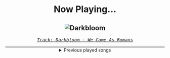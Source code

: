 <div align="center"> 
<h1>Now Playing...</h1>

![Darkbloom](https://i.scdn.co/image/ab67616d00001e027ffe7e57259e70a74ba91efe)
--
_<samp><a href="https://open.spotify.com/track/5eqB8FjyujwxBGfdibWEuL">Track: Darkbloom - We Came As Romans</a></samp>_

<div style="border: 1px #4B5054 solid"></div>
<details>
  <summary>
    Previous played songs
  </summary>
  <table>
    <thead>
      <tr>
        <th>
          Artist
        </th>
        <th>
          Song
        </th>
        <th>
          Link
        </th>
      </tr>
    </thead>
    <tbody>
      <tr><td>We Came As Romans</td><td>Darkbloom</td><td><a href="https://open.spotify.com/track/5eqB8FjyujwxBGfdibWEuL">https://open.spotify.com/track/5eqB8FjyujwxBGfdibWEuL</a></td></tr><tr><td>Kingdom Of Giants</td><td>Burner</td><td><a href="https://open.spotify.com/track/4xlHx2yRcZmpvzrkd1D9qy">https://open.spotify.com/track/4xlHx2yRcZmpvzrkd1D9qy</a></td></tr><tr><td>Abbie Falls</td><td>No One's Below</td><td><a href="https://open.spotify.com/track/3QZrd9eMLlqAR8wDUpiwip">https://open.spotify.com/track/3QZrd9eMLlqAR8wDUpiwip</a></td></tr><tr><td>The Browning</td><td>Bloodlust</td><td><a href="https://open.spotify.com/track/7hgl7nzPgPUjaDglMH9Djs">https://open.spotify.com/track/7hgl7nzPgPUjaDglMH9Djs</a></td></tr><tr><td>Attack Attack!</td><td>Press F</td><td><a href="https://open.spotify.com/track/49ECXRITFm5zPuU8QqdpFh">https://open.spotify.com/track/49ECXRITFm5zPuU8QqdpFh</a></td></tr><tr><td>Orbit Culture</td><td>Saw</td><td><a href="https://open.spotify.com/track/4HPrgYRpShQ7da64ssK3xP">https://open.spotify.com/track/4HPrgYRpShQ7da64ssK3xP</a></td></tr><tr><td>Bury Tomorrow</td><td>The Eternal</td><td><a href="https://open.spotify.com/track/7tMFRulQLe8kPg9kjhXDzX">https://open.spotify.com/track/7tMFRulQLe8kPg9kjhXDzX</a></td></tr><tr><td>Kingdom Of Giants</td><td>Night Shift</td><td><a href="https://open.spotify.com/track/13Y0ucbTNhkDx5YelVGEm9">https://open.spotify.com/track/13Y0ucbTNhkDx5YelVGEm9</a></td></tr><tr><td>The Browning</td><td>Poison</td><td><a href="https://open.spotify.com/track/1WlMUDPtyya64izMHayWdP">https://open.spotify.com/track/1WlMUDPtyya64izMHayWdP</a></td></tr><tr><td>Shadow of Intent</td><td>We Descend...</td><td><a href="https://open.spotify.com/track/0BsGEZ3KCE4nCIWoljyTkn">https://open.spotify.com/track/0BsGEZ3KCE4nCIWoljyTkn</a></td></tr><tr><td>Abbie Falls</td><td>Amphisbaena</td><td><a href="https://open.spotify.com/track/4DZDuHKDCdAoRKd76934LF">https://open.spotify.com/track/4DZDuHKDCdAoRKd76934LF</a></td></tr><tr><td>Orbit Culture</td><td>Descent</td><td><a href="https://open.spotify.com/track/46IwawpHVB7462bMZ10Wzf">https://open.spotify.com/track/46IwawpHVB7462bMZ10Wzf</a></td></tr><tr><td>Celldweller</td><td>Switchback</td><td><a href="https://open.spotify.com/track/1NCnHEjwEZIvC5mJfdSBfU">https://open.spotify.com/track/1NCnHEjwEZIvC5mJfdSBfU</a></td></tr><tr><td>The Browning</td><td>Gravedigger</td><td><a href="https://open.spotify.com/track/5BYR9raKK6uxN3Z0DXMBSy">https://open.spotify.com/track/5BYR9raKK6uxN3Z0DXMBSy</a></td></tr><tr><td>Kingdom Of Giants</td><td>Wasted Space</td><td><a href="https://open.spotify.com/track/2swqb0ij8Xpksi4A7tqE6i">https://open.spotify.com/track/2swqb0ij8Xpksi4A7tqE6i</a></td></tr><tr><td>Thy Art Is Murder</td><td>Join Me In Armageddon</td><td><a href="https://open.spotify.com/track/3hJ1CbqWFqjg7fKOngYqUn">https://open.spotify.com/track/3hJ1CbqWFqjg7fKOngYqUn</a></td></tr><tr><td>Fit For A King</td><td>Reaper</td><td><a href="https://open.spotify.com/track/39daVR5fEyW1ontQkLlIgJ">https://open.spotify.com/track/39daVR5fEyW1ontQkLlIgJ</a></td></tr><tr><td>thrown</td><td>new low</td><td><a href="https://open.spotify.com/track/5LsE3fyGltz5HOl51c7asX">https://open.spotify.com/track/5LsE3fyGltz5HOl51c7asX</a></td></tr><tr><td>The Browning</td><td>Standing On The Edge</td><td><a href="https://open.spotify.com/track/2kdV8P6LVkTfBPEyQYi9J7">https://open.spotify.com/track/2kdV8P6LVkTfBPEyQYi9J7</a></td></tr><tr><td>SPYAIR</td><td>オレンジ</td><td><a href="https://open.spotify.com/track/6M6ZNRplLNspFEn6Ab3mOv">https://open.spotify.com/track/6M6ZNRplLNspFEn6Ab3mOv</a></td></tr>
    </tbody>
  </table>
</details>

</div>
